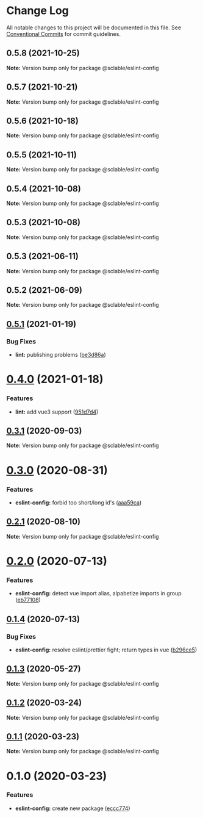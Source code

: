 # Change Log

All notable changes to this project will be documented in this file.
See [Conventional Commits](https://conventionalcommits.org) for commit guidelines.

## 0.5.8 (2021-10-25)

**Note:** Version bump only for package @sclable/eslint-config





## 0.5.7 (2021-10-21)

**Note:** Version bump only for package @sclable/eslint-config





## 0.5.6 (2021-10-18)

**Note:** Version bump only for package @sclable/eslint-config





## 0.5.5 (2021-10-11)

**Note:** Version bump only for package @sclable/eslint-config





## 0.5.4 (2021-10-08)

**Note:** Version bump only for package @sclable/eslint-config





## 0.5.3 (2021-10-08)

**Note:** Version bump only for package @sclable/eslint-config





## 0.5.3 (2021-06-11)

**Note:** Version bump only for package @sclable/eslint-config





## 0.5.2 (2021-06-09)

**Note:** Version bump only for package @sclable/eslint-config





## [0.5.1](https://git.sclable.com/sclable-platform/ts-monorepo/compare/@sclable/eslint-config@0.4.0...@sclable/eslint-config@0.5.1) (2021-01-19)


### Bug Fixes

* **lint:** publishing problems ([be3d86a](https://git.sclable.com/sclable-platform/ts-monorepo/commits/be3d86af9ded3869d4527e46330943238a51ddb2))





# [0.4.0](https://git.sclable.com/sclable-platform/ts-monorepo/compare/@sclable/eslint-config@0.3.1...@sclable/eslint-config@0.4.0) (2021-01-18)


### Features

* **lint:** add vue3 support ([951d7d4](https://git.sclable.com/sclable-platform/ts-monorepo/commits/951d7d4c3e5d22cfbf890c7e792cd692389e8201))





## [0.3.1](https://git.sclable.com/sclable-platform/ts-monorepo/compare/@sclable/eslint-config@0.3.0...@sclable/eslint-config@0.3.1) (2020-09-03)

**Note:** Version bump only for package @sclable/eslint-config





# [0.3.0](https://git.sclable.com/sclable-platform/ts-monorepo/compare/@sclable/eslint-config@0.2.1...@sclable/eslint-config@0.3.0) (2020-08-31)


### Features

* **eslint-config:** forbid too short/long id's ([aaa59ca](https://git.sclable.com/sclable-platform/ts-monorepo/commits/aaa59caf14b6fe8417d4c0ba4c61df74d77511aa))





## [0.2.1](https://git.sclable.com/sclable-platform/ts-monorepo/compare/@sclable/eslint-config@0.2.0...@sclable/eslint-config@0.2.1) (2020-08-10)

**Note:** Version bump only for package @sclable/eslint-config





# [0.2.0](https://git.sclable.com/sclable-platform/ts-monorepo/compare/@sclable/eslint-config@0.1.4...@sclable/eslint-config@0.2.0) (2020-07-13)


### Features

* **eslint-config:** detect vue import alias, alpabetize imports in group ([eb77108](https://git.sclable.com/sclable-platform/ts-monorepo/commits/eb77108a863de70387e40ce2937168148802539e))





## [0.1.4](https://git.sclable.com/sclable-platform/ts-monorepo/compare/@sclable/eslint-config@0.1.3...@sclable/eslint-config@0.1.4) (2020-07-13)


### Bug Fixes

* **eslint-config:** resolve eslint/prettier fight; return types in vue ([b296ce5](https://git.sclable.com/sclable-platform/ts-monorepo/commits/b296ce5f7de2406c97c841033f3639e695122bdc))





## [0.1.3](https://git.sclable.com/sclable-platform/ts-monorepo/compare/@sclable/eslint-config@0.1.2...@sclable/eslint-config@0.1.3) (2020-05-27)

**Note:** Version bump only for package @sclable/eslint-config





## [0.1.2](https://git.sclable.com/sclable-platform/ts-monorepo/compare/@sclable/eslint-config@0.1.1...@sclable/eslint-config@0.1.2) (2020-03-24)

**Note:** Version bump only for package @sclable/eslint-config





## [0.1.1](https://git.sclable.com/sclable-platform/ts-monorepo/compare/@sclable/eslint-config@0.1.0...@sclable/eslint-config@0.1.1) (2020-03-23)

**Note:** Version bump only for package @sclable/eslint-config





# 0.1.0 (2020-03-23)


### Features

* **eslint-config:** create new package ([eccc774](https://git.sclable.com/sclable-platform/ts-monorepo/commits/eccc77412df69ca293bfb1fdb6147fa8f6bffb32))
